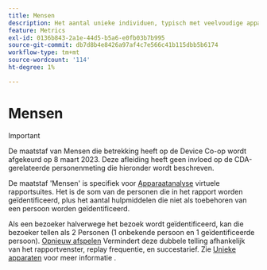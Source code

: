 ```yaml
---
title: Mensen
description: Het aantal unieke individuen, typisch met veelvoudige apparaten.
feature: Metrics
exl-id: 0136b843-2a1e-44d5-b5a6-e0fb03b7b995
source-git-commit: db7d8b4e8426a97af4c7e566c41b115dbb5b6174
workflow-type: tm+mt
source-wordcount: '114'
ht-degree: 1%

---
```


# Mensen

>[!IMPORTANT]
>
>De maatstaf van Mensen die betrekking heeft op de Device Co-op wordt afgekeurd op 8 maart 2023. Deze afleiding heeft geen invloed op de CDA-gerelateerde personenmeting die hieronder wordt beschreven.

De maatstaf &#39;Mensen&#39; is specifiek voor [Apparaatanalyse](../cda/overview.md) virtuele rapportsuites. Het is de som van de personen die in het rapport worden geïdentificeerd, plus het aantal hulpmiddelen die niet als toebehoren van een persoon worden geïdentificeerd.

Als een bezoeker halverwege het bezoek wordt geïdentificeerd, kan die bezoeker tellen als 2 Personen (1 onbekende persoon en 1 geïdentificeerde persoon). [Opnieuw afspelen](/help/components/cda/replay.md) Vermindert deze dubbele telling afhankelijk van het rapportvenster, replay frequentie, en succestarief. Zie [Unieke apparaten](unique-devices.md) voor meer informatie .
